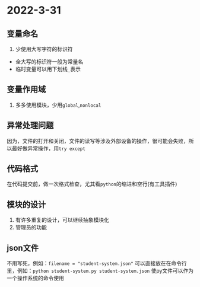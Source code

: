 # 2022-3-31

## 变量命名
1. 少使用大写字符的标识符
- 全大写的标识符一般为常量名
- 临时变量可以用下划线`_`表示

## 变量作用域
1. 多多使用模块，少用`global`,`nonlocal`

## 异常处理问题
因为，文件的打开和关闭，文件的读写等涉及外部设备的操作，很可能会失败，所以最好做异常操作，用`try except`

## 代码格式
在代码提交前，做一次格式检查，尤其看`python`的缩进和空行(有工具插件)

## 模块的设计
1. 有许多重复的设计，可以继续抽象模块化
2. 管理员的功能

## json文件
不用写死，例如：`filename = "student-system.json"`
可以直接放在在命令行里，例如：`python student-system.py student-system.json`
使py文件可以作为一个操作系统的命令使用